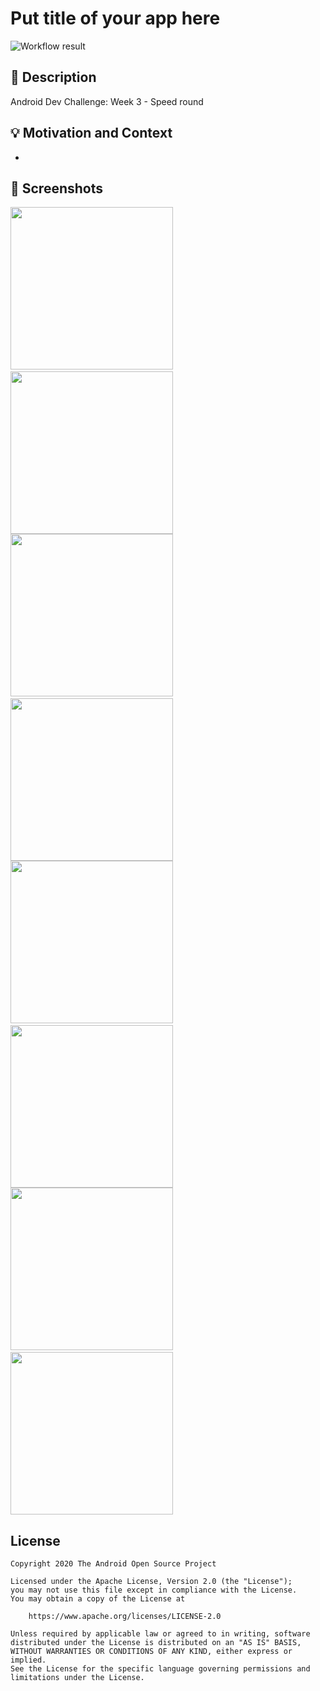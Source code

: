# Put title of your app here

<!--- Replace <OWNER> with your Github Username and <REPOSITORY> with the name of your repository. -->
<!--- You can find both of these in the url bar when you open your repository in github. -->
![Workflow result](https://github.com/QArtur99/WeTrade/workflows/Check/badge.svg)

## :scroll: Description
Android Dev Challenge: Week 3 - Speed round

## :bulb: Motivation and Context
-

## :camera_flash: Screenshots

<!-- You can add more screenshots here if you like -->
<img src="/results/screenshot_1.png" width="260">
&emsp;<img src="/results/screenshot_2.png" width="260">
<img src="/results/screenshot_3.png" width="260">
&emsp;<img src="/results/screenshot_4.png" width="260">
<img src="/results/screenshot_5.png" width="260">
&emsp;<img src="/results/screenshot_6.png" width="260">
<img src="/results/screenshot_7.png" width="260">
&emsp;<img src="/results/screenshot_8.png" width="260">

## License

```
Copyright 2020 The Android Open Source Project

Licensed under the Apache License, Version 2.0 (the "License");
you may not use this file except in compliance with the License.
You may obtain a copy of the License at

    https://www.apache.org/licenses/LICENSE-2.0

Unless required by applicable law or agreed to in writing, software
distributed under the License is distributed on an "AS IS" BASIS,
WITHOUT WARRANTIES OR CONDITIONS OF ANY KIND, either express or implied.
See the License for the specific language governing permissions and
limitations under the License.
```